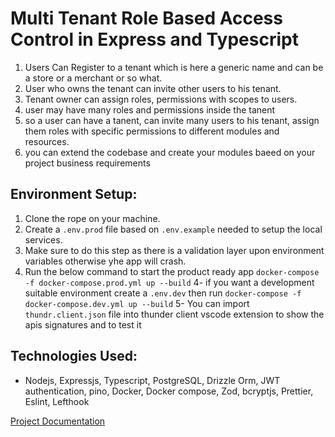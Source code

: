 # Multi Tenant Role Based Access Control in Express and Typescript
1. Users Can Register to a tenant which is here a generic name and can be a store or a merchant or so what.
2. User who owns the tenant can invite other users to his tenant.
3. Tenant owner can assign roles, permissions with scopes to users.
4. user may have many roles and permissions inside the tanent
5. so a user can have a tanent, can invite many users to his tenant, assign them roles with specific permissions to different modules and resources.
6. you can extend the codebase and create your modules baeed on your project business requirements 

## Environment Setup:
1. Clone the rope on your machine.
2. Create a ```.env.prod``` file based on ```.env.example``` needed to setup the local services.
3. Make sure to do this step as there is a validation layer upon environment variables otherwise yhe app will crash.
4. Run the below command to start the product ready app
```docker-compose -f docker-compose.prod.yml up --build```
4- if you want a development suitable environment create a ```.env.dev``` then run 
```docker-compose -f docker-compose.dev.yml up --build```
5- You can import ```thundr.client.json``` file into thunder client vscode extension to show the apis signatures and to test it 

## Technologies Used:
- Nodejs, Expressjs, Typescript, PostgreSQL, Drizzle Orm, JWT authentication, pino, Docker, Docker compose, Zod, bcryptjs, Prettier, Eslint, Lefthook

[Project Documentation](https://ahmed-samir.gitbook.io/multi-tenant-rbac-project-documentation/)
